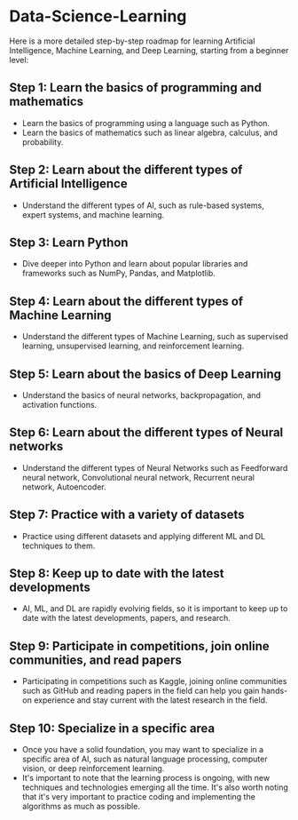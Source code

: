 # Data-Science-Learning


Here is a more detailed step-by-step roadmap for learning Artificial Intelligence, Machine Learning, and Deep Learning, starting from a beginner level:
## Step 1: Learn the basics of programming and mathematics
- Learn the basics of programming using a language such as Python.
- Learn the basics of mathematics such as linear algebra, calculus, and probability.

## Step 2: Learn about the different types of Artificial Intelligence
- Understand the different types of AI, such as rule-based systems, expert systems, and machine learning.

## Step 3: Learn Python
- Dive deeper into Python and learn about popular libraries and frameworks such as NumPy, Pandas, and Matplotlib.

## Step 4: Learn about the different types of Machine Learning
- Understand the different types of Machine Learning, such as supervised learning, unsupervised learning, and reinforcement learning.

## Step 5: Learn about the basics of Deep Learning
- Understand the basics of neural networks, backpropagation, and activation functions.

## Step 6: Learn about the different types of Neural networks
- Understand the different types of Neural Networks such as Feedforward neural network, Convolutional neural network, Recurrent neural network, Autoencoder.

## Step 7: Practice with a variety of datasets
- Practice using different datasets and applying different ML and DL techniques to them.

## Step 8: Keep up to date with the latest developments
- AI, ML, and DL are rapidly evolving fields, so it is important to keep up to date with the latest developments, papers, and research.

## Step 9: Participate in competitions, join online communities, and read papers
- Participating in competitions such as Kaggle, joining online communities such as GitHub and reading papers in the field can help you gain hands-on experience and stay current with the latest research in the field.

## Step 10: Specialize in a specific area
- Once you have a solid foundation, you may want to specialize in a specific area of AI, such as natural language processing, computer vision, or deep reinforcement learning.
- It's important to note that the learning process is ongoing, with new techniques and technologies emerging all the time. It's also worth noting that it's very important to practice coding and implementing the algorithms as much as possible.
